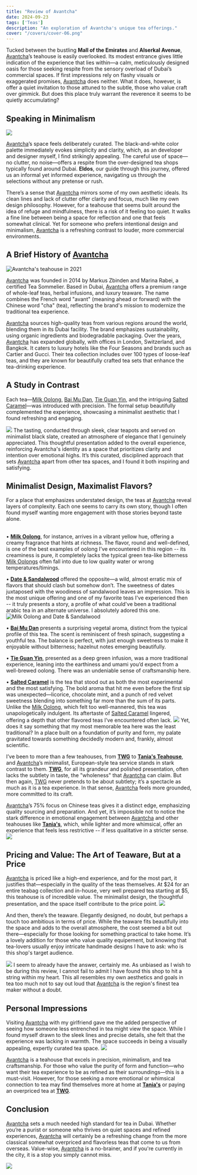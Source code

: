 ```yaml
---
title: "Review of Avantcha"  
date: 2024-09-23  
tags: ['Teas']  
description: "An exploration of Avantcha's unique tea offerings."
cover: "/covers/cover-06.png"
---
```


Tucked between the bustling **Mall of the Emirates** and **Alserkal Avenue**, [Avantcha](https://avantcha.com/)’s teahouse is easily overlooked. Its modest entrance gives little indication of the experience that lies within—a calm, meticulously designed oasis for those seeking respite from the sensory overload of Dubai’s commercial spaces. If first impressions rely on flashy visuals or exaggerated promises, [Avantcha](https://avantcha.com/) does neither. What it does, however, is offer a quiet invitation to those attuned to the subtle, those who value craft over gimmick. But does this place truly warrant the reverence it seems to be quietly accumulating?


## Speaking in Minimalism

![](image.png)

[Avantcha](https://avantcha.com/)’s space feels deliberately curated. The black-and-white color palette immediately evokes simplicity and clarity, which, as an developer and designer myself, I find strikingly appealing. The careful use of space—no clutter, no noise—offers a respite from the over-designed tea shops typically found around Dubai. **Eldos**, our guide through this journey, offered us an informal yet informed experience, navigating us through the selections without any pretense or rush.

There’s a sense that [Avantcha](https://avantcha.com/) mirrors some of my own aesthetic ideals. Its clean lines and lack of clutter offer clarity and focus, much like my own design philosophy. However, for a teahouse that seems built around the idea of refuge and mindfulness, there is a risk of it feeling too quiet. It walks a fine line between being a space for reflection and one that feels somewhat clinical. Yet for someone who prefers intentional design and minimalism, [Avantcha](https://avantcha.com/) is a refreshing contrast to louder, more commercial environments.



## A Brief History of [Avantcha](https://avantcha.com/)

![Avantcha's teahouse in 2021](image-80.png)

[Avantcha](https://avantcha.com/) was founded in 2014 by Markus Zbinden and Marina Rabei, a certified Tea Sommelier. Based in Dubai, [Avantcha](https://avantcha.com/) offers a premium range of whole-leaf teas, herbal infusions, and luxury teaware. The name combines the French word "avant" (meaning ahead or forward) with the Chinese word "cha" (tea), reflecting the brand's mission to modernize the traditional tea experience. 


[Avantcha](https://avantcha.com/) sources high-quality teas from various regions around the world, blending them in its Dubai facility. The brand emphasizes sustainability, using organic ingredients and biodegradable packaging. Over the years, [Avantcha](https://avantcha.com/) has expanded globally, with offices in London, Switzerland, and Bangkok. It caters to luxury hotels like the Four Seasons and brands such as Cartier and Gucci. Their tea collection includes over 100 types of loose-leaf teas, and they are known for beautifully crafted tea sets that enhance the tea-drinking experience.

## A Study in Contrast

Each tea—[Milk Oolong](https://avantcha.com/product/milk-oolong/), [Bai Mu Dan](https://avantcha.com/product/organic-white-peony-bai-mu-dan/), [Tie Guan Yin](https://avantcha.com/product/tie-guan-yin/), and the intriguing [Salted Caramel](https://avantcha.com/product/velvet-salted-caramel/)—was introduced with precision. The formal setup beautifully complemented the experience, showcasing a minimalist aesthetic that I found refreshing and engaging.

![](image-81.png)
The tasting, conducted through sleek, clear teapots and served on minimalist black slate, created an atmosphere of elegance that I genuinely appreciated. This thoughtful presentation added to the overall experience, reinforcing Avantcha's identity as a space that prioritizes clarity and intention over emotional highs. It’s this curated, disciplined approach that sets [Avantcha](https://avantcha.com/) apart from other tea spaces, and I found it both inspiring and satisfying. 


## Minimalist Design, Maximalist Flavors?

For a place that emphasizes understated design, the teas at [Avantcha](https://avantcha.com/) reveal layers of complexity. Each one seems to carry its own story, though I often found myself wanting more engagement with those stories beyond taste alone.
<br> <br>

• **[Milk Oolong](https://[Avantcha](https://avantcha.com/).com/product/milk-oolong/)**, for instance, arrives in a vibrant yellow hue, offering a creamy fragrance that hints at richness. The flavor, round and well-defined, is one of the best examples of oolong I’ve encountered in this region -- its creaminess is pure, it completely lacks the typical green tea-like bitterness [Milk Oolongs](https://[Avantcha](https://avantcha.com/).com/product/milk-oolong/) often fall into due to low quality water or wrong temperatures/timings. 

• **[Date & Sandalwood](https://[Avantcha](https://avantcha.com/).com/product/dates-sandalwood-tin/)** offered the opposite—a wild, almost erratic mix of flavors that should clash but somehow don’t. The sweetness of dates juxtaposed with the woodiness of sandalwood leaves an impression. This is the most unique offering and one of my favorite teas I've experienced then -- it truly presents a story, a profile of what could've been a traditional arabic tea in an alternate universe. I absolutely adored this one.
![Milk Oolong and Date & Sandalwood](image-82.png)

• **[Bai Mu Dan](https://[Avantcha](https://avantcha.com/).com/product/organic-white-peony-bai-mu-dan/)** presents a surprising vegetal aroma, distinct from the typical profile of this tea. The scent is reminiscent of fresh spinach, suggesting a youthful tea. The balance is perfect, with just enough sweetness to make it enjoyable without bitterness; hazelnut notes emerging beautifully.

• **[Tie Guan Yin](https://[Avantcha](https://avantcha.com/).com/product/tie-guan-yin/)**, presented as a deep green infusion, was a more traditional experience, leaning into the earthiness and umami you’d expect from a well-brewed oolong. There was an undeniable sense of craftsmanship here.

• **[Salted Caramel](https://[Avantcha](https://avantcha.com/).com/product/velvet-salted-caramel/)** is the tea that stood out as both the most experimental and the most satisfying. The bold aroma that hit me even before the first sip was unexpected—licorice, chocolate mint, and a punch of red velvet sweetness blending into something far more than the sum of its parts. Unlike the [Milk Oolong](https://[Avantcha](https://avantcha.com/).com/product/milk-oolong/), which felt too well-mannered, this tea was unapologetically indulgent. Its aftertaste of [Salted Caramel](https://[Avantcha](https://avantcha.com/).com/product/velvet-salted-caramel/) lingered, offering a depth that other flavored teas I’ve encountered often lack.
![](image-84.png) 
Yet, does it say something that my most memorable tea here was the least traditional? In a place built on a foundation of purity and form, my palate gravitated towards something decidedly modern and, frankly, almost scientific.

I’ve been to more than a few teahouses, from **[TWG](https://twgtea.com/)** to **[Tania's Teahouse](https://www.taniasteahouse.com/)**, and [Avantcha](https://avantcha.com/)’s minimalist, European-style tea service stands in stark contrast to them. **[TWG](https://twgtea.com/)**, for all its grandeur and polished presentation, often lacks the subtlety in taste, the "wholeness" that [Avantcha](https://avantcha.com/) can claim. But then again, [TWG](https://twgtea.com/) never pretends to be about subtlety; it’s a spectacle as much as it is a tea experience. In that sense, [Avantcha](https://avantcha.com/) feels more grounded, more committed to its craft.

[Avantcha](https://avantcha.com/)’s 75% focus on Chinese teas gives it a distinct edge, emphasizing quality sourcing and preparation. And yet, it’s impossible not to notice the stark difference in emotional engagement between [Avantcha](https://avantcha.com/) and other teahouses like **[Tania's](https://www.taniasteahouse.com/)**, which, while lighter and more whimsical, offer an experience that feels less restrictive -- if less qualitative in a stricter sense.
![](image-85.png)


## Pricing and Value: The Art of Teaware, But at a Price

[Avantcha](https://avantcha.com/) is priced like a high-end experience, and for the most part, it justifies that—especially in the quality of the teas themselves. At $24 for an entire teabag collection and in-house, very well prepared tea starting at $5, this teahouse is of incredible value. The minimalist design, the thoughtful presentation, and the space itself contribute to the price point.
![](image-86.png)

And then, there’s the teaware. Elegantly designed, no doubt, but perhaps a touch too ambitious in terms of price. While the teaware fits beautifully into the space and adds to the overall atmosphere, the cost seemed a bit out there—especially for those looking for something practical to take home. It’s a lovely addition for those who value quality equipement, but knowing that tea-lovers usually enjoy intricate handmade designs I have to ask: who is this shop's target audience.

![](image-89.png)
I seem to already have the answer, certainly me. As unbiased as I wish to be during this review, I cannot fail to admit I have found this shop to hit a string within my heart. This all resembles my own aesthetics and goals in tea too much not to say out loud that [Avantcha](https://avantcha.com/) is the region's finest tea maker without a doubt.

## Personal Impressions

Visiting [Avantcha](https://avantcha.com/) with my girlfriend gave me the added perspective of seeing how someone less entrenched in tea might view the space. While I found myself drawn to the sleek lines and precise details, she felt that the experience was lacking in warmth. The space succeeds in being a visually appealing, expertly curated tea space.
![](image-87.png)

[Avantcha](https://avantcha.com/) is a teahouse that excels in precision, minimalism, and tea craftsmanship. For those who value the purity of form and function—who want their tea experience to be as refined as their surroundings—this is a must-visit. However, for those seeking a more emotional or whimsical connection to tea may find themselves more at home at **[Tania's](https://www.taniasteahouse.com/)** or paying an overpriced tea at **[TWG](https://twgtea.com/)**.


## Conclusion
[Avantcha](https://avantcha.com/) sets a much needed high standard for tea in Dubai. Whether you’re a purist or someone who thrives on quiet spaces and refined experiences, [Avantcha](https://avantcha.com/) will certainly be a refreshing change from the more classical somewhat overpriced and flavorless teas that come to us from overseas. Value-wise, [Avantcha](https://avantcha.com/) is a no-brainer, and if you're currently in the city, it is a stop you simply cannot miss.

![](image-88.png)